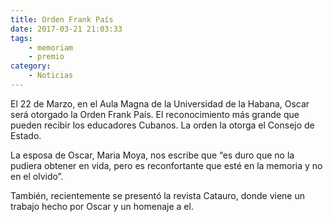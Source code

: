 ```yaml
---
title: Orden Frank País
date: 2017-03-21 21:03:33
tags:
    - memoriam
    - premio
category:
    - Noticias
---
```


El 22 de Marzo, en el Aula Magna de la Universidad de la Habana, Oscar será otorgado la Orden Frank País. El 
reconocimiento más grande que pueden recibir los educadores Cubanos. La orden la otorga el Consejo de Estado. 

La esposa de Oscar, Maria Moya, nos escribe que “es duro que no la pudiera obtener en vida, pero es reconfortante que 
esté en la memoria y no en el olvido”.

También, recientemente se presentó la revista Catauro, donde viene un trabajo hecho por Oscar y un homenaje a el.